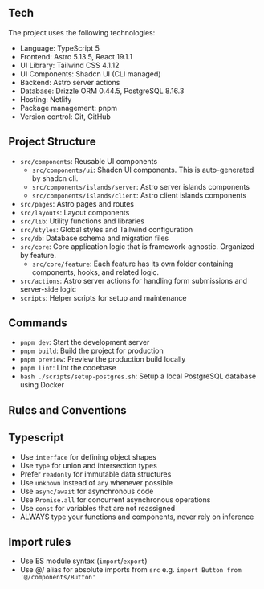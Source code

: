 ## Tech

The project uses the following technologies:
- Language: TypeScript 5
- Frontend: Astro 5.13.5, React 19.1.1
- UI Library: Tailwind CSS 4.1.12
- UI Components: Shadcn UI (CLI managed)
- Backend: Astro server actions
- Database: Drizzle ORM 0.44.5, PostgreSQL 8.16.3
- Hosting: Netlify
- Package management: pnpm
- Version control: Git, GitHub

## Project Structure

- `src/components`: Reusable UI components
    - `src/components/ui`: Shadcn UI components. This is auto-generated by shadcn cli.
    - `src/components/islands/server`: Astro server islands components
    - `src/components/islands/client`: Astro client islands components
- `src/pages`: Astro pages and routes
- `src/layouts`: Layout components
- `src/lib`: Utility functions and libraries
- `src/styles`: Global styles and Tailwind configuration
- `src/db`: Database schema and migration files
- `src/core`: Core application logic that is framework-agnostic. Organized by feature.
    - `src/core/feature`: Each feature has its own folder containing components, hooks, and related logic.
- `src/actions`: Astro server actions for handling form submissions and server-side logic
- `scripts`: Helper scripts for setup and maintenance

## Commands

- `pnpm dev`: Start the development server
- `pnpm build`: Build the project for production
- `pnpm preview`: Preview the production build locally
- `pnpm lint`: Lint the codebase
- `bash ./scripts/setup-postgres.sh`: Setup a local PostgreSQL database using Docker

## Rules and Conventions

## Typescript
- Use `interface` for defining object shapes
- Use `type` for union and intersection types
- Prefer `readonly` for immutable data structures
- Use `unknown` instead of `any` whenever possible
- Use `async/await` for asynchronous code
- Use `Promise.all` for concurrent asynchronous operations
- Use `const` for variables that are not reassigned
- ALWAYS type your functions and components, never rely on inference

## Import rules
   - Use ES module syntax (`import`/`export`)
   - Use @/ alias for absolute imports from `src` e.g. `import Button from '@/components/Button'`




